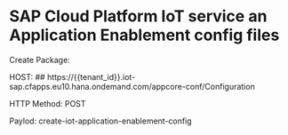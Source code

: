 # SAP Cloud Platform IoT service an Application Enablement config files

Create Package:

HOST: ## https://{{tenant_id}}.iot-sap.cfapps.eu10.hana.ondemand.com/appcore-conf/Configuration

HTTP Method: POST

Paylod: create-iot-application-enablement-config
